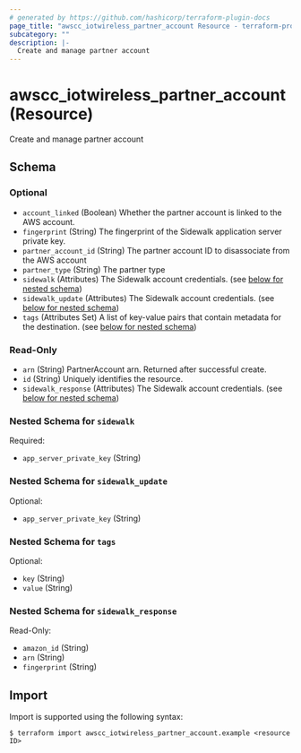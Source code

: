 ```yaml
---
# generated by https://github.com/hashicorp/terraform-plugin-docs
page_title: "awscc_iotwireless_partner_account Resource - terraform-provider-awscc"
subcategory: ""
description: |-
  Create and manage partner account
---
```


# awscc_iotwireless_partner_account (Resource)

Create and manage partner account



<!-- schema generated by tfplugindocs -->
## Schema

### Optional

- `account_linked` (Boolean) Whether the partner account is linked to the AWS account.
- `fingerprint` (String) The fingerprint of the Sidewalk application server private key.
- `partner_account_id` (String) The partner account ID to disassociate from the AWS account
- `partner_type` (String) The partner type
- `sidewalk` (Attributes) The Sidewalk account credentials. (see [below for nested schema](#nestedatt--sidewalk))
- `sidewalk_update` (Attributes) The Sidewalk account credentials. (see [below for nested schema](#nestedatt--sidewalk_update))
- `tags` (Attributes Set) A list of key-value pairs that contain metadata for the destination. (see [below for nested schema](#nestedatt--tags))

### Read-Only

- `arn` (String) PartnerAccount arn. Returned after successful create.
- `id` (String) Uniquely identifies the resource.
- `sidewalk_response` (Attributes) The Sidewalk account credentials. (see [below for nested schema](#nestedatt--sidewalk_response))

<a id="nestedatt--sidewalk"></a>
### Nested Schema for `sidewalk`

Required:

- `app_server_private_key` (String)


<a id="nestedatt--sidewalk_update"></a>
### Nested Schema for `sidewalk_update`

Optional:

- `app_server_private_key` (String)


<a id="nestedatt--tags"></a>
### Nested Schema for `tags`

Optional:

- `key` (String)
- `value` (String)


<a id="nestedatt--sidewalk_response"></a>
### Nested Schema for `sidewalk_response`

Read-Only:

- `amazon_id` (String)
- `arn` (String)
- `fingerprint` (String)

## Import

Import is supported using the following syntax:

```shell
$ terraform import awscc_iotwireless_partner_account.example <resource ID>
```
